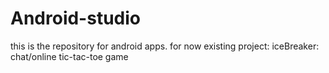 # Android-studio
this is the repository for android apps.
for now existing project:
iceBreaker: chat/online tic-tac-toe game
